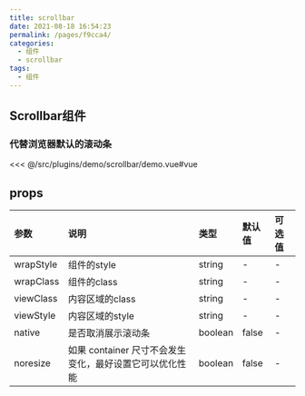 ```yaml
---
title: scrollbar
date: 2021-08-18 16:54:23
permalink: /pages/f9cca4/
categories:
  - 组件
  - scrollbar
tags:
  - 组件
---
```

## Scrollbar组件

### 代替浏览器默认的滚动条

<InitDemoBlock>
  <scrollbar-demo/>
</InitDemoBlock>

<<< @/src/plugins/demo/scrollbar/demo.vue#vue



## props

参数	| 说明	| 类型	| 默认值	| 可选值
:--- | :---| :--- | :--- | :---
wrapStyle | 组件的style | string | - | -
wrapClass | 组件的class | string | - | -
viewClass | 内容区域的class | string | - | -
viewStyle | 内容区域的style | string | - | -
native | 是否取消展示滚动条 | boolean | false | -
noresize | 如果 container 尺寸不会发生变化，最好设置它可以优化性能 | boolean | false | -